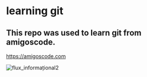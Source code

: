 # learning git
## This repo was used to learn git from amigoscode.

https://amigoscode.com

![flux_informațional2](https://github.com/AlexCondurahi/learning-git/assets/62056883/9d6ea39c-069d-44d1-af5c-8454da43fa46)
